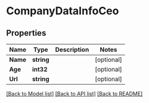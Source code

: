 # CompanyDataInfoCeo

## Properties

Name | Type | Description | Notes
------------ | ------------- | ------------- | -------------
**Name** | **string** |  | [optional] 
**Age** | **int32** |  | [optional] 
**Url** | **string** |  | [optional] 

[[Back to Model list]](../README.md#documentation-for-models) [[Back to API list]](../README.md#documentation-for-api-endpoints) [[Back to README]](../README.md)


